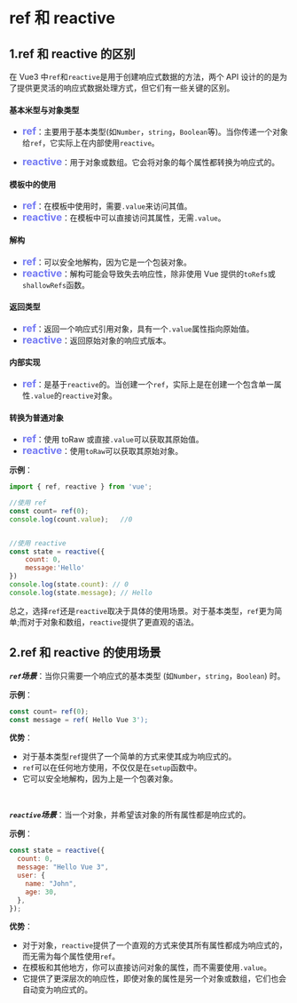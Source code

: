 # ref 和 reactive

## 1.ref 和 reactive 的区别

在 Vue3 中`ref`和`reactive`是用于创建响应式数据的方法，两个 API 设计的的是为了提供更灵活的响应式数据处理方式，但它们有一些关键的区别。

#### 基本米型与对象类型

- <font size=4 color=#7379f4 ><b>ref</b></font>：主要用于基本类型(如`Number`，`string`，`Boolean`等)。当你传递一个对象给`ref`，它实际上在内部使用`reactive`。

- <font size=4 color=#7379f4 ><b>reactive</b></font>：用于对象或数组。它会将对象的每个属性都转换为响应式的。

#### 模板中的使用

- <font size=4 color=#7379f4 ><b>ref</b></font>：在模板中使用时，需要`.value`来访问其值。
- <font size=4 color=#7379f4 ><b>reactive</b></font>：在模板中可以直接访问其属性，无需`.value`。

#### 解构

- <font size=4 color=#7379f4 ><b>ref</b></font>：可以安全地解构，因为它是一个包装对象。
- <font size=4 color=#7379f4 ><b>reactive</b></font>：解构可能会导致失去响应性，除非使用 Vue 提供的`toRefs`或`shallowRefs`函数。

#### 返回类型

- <font size=4 color=#7379f4 ><b>ref</b></font>：返回一个响应式引用对象，具有一个`.value`属性指向原始值。
- <font size=4 color=#7379f4 ><b>reactive</b></font>：返回原始对象的响应式版本。

#### 内部实现

- <font size=4 color=#7379f4 ><b>ref</b></font>：是基于`reactive`的。当创建一个`ref`，实际上是在创建一个包含单一属性`.value`的`reactive`对象。

#### 转换为普通对象

- <font size=4 color=#7379f4 ><b>ref</b></font>：使用 toRaw 或直接`.value`可以获取其原始值。
- <font size=4 color=#7379f4 ><b>reactive</b></font>：使用`toRaw`可以获取其原始对象。

**示例**：

```js
import { ref, reactive } from 'vue';

//使用 ref
const count= ref(0);
console.log(count.value);   //0


//使用 reactive
const state = reactive({
    count: 0,
    message:'Hello'
})
console.log(state.count): // 0
console.log(state.message); // Hello
```

总之，选择`ref`还是`reactive`取决于具体的使用场景。对于基本类型，`ref`更为简单;而对于对象和数组，`reactive`提供了更直观的语法。

## 2.ref 和 reactive 的使用场景

**_`ref`场景_**：当你只需要一个响应式的基本类型 (如`Number`，`string`，`Boolean`) 时。

**示例**：

```js
const count= ref(0);
const message = ref( Hello Vue 3');
```

**优势**：

- 对于基本类型`ref`提供了一个简单的方式来使其成为响应式的。
- `ref`可以在任何地方使用，不仅仅是在`setup`函数中。
- 它可以安全地解构，因为上是一个包袭对象。

<br />

**_`reactive`场景_**：当一个对象，并希望该对象的所有属性都是响应式的。

**示例**：

```js
const state = reactive({
  count: 0,
  message: "Hello Vue 3",
  user: {
    name: "John",
    age: 30,
  },
});
```

**优势**：

- 对于对象，`reactive`提供了一个直观的方式来使其所有属性都成为响应式的，而无需为每个属性使用`ref`。
- 在模板和其他地方，你可以直接访问对象的属性，而不需要使用`.value`。
- 它提供了更深层次的响应性，即使对象的属性是另一个对象或数组，它们也会自动变为响应式的。
